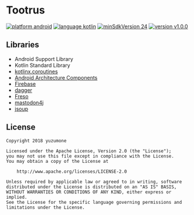 # Tootrus
[![platform android](https://img.shields.io/badge/platform-android-green.svg)](#)
[![language kotlin](https://img.shields.io/badge/language-kotlin-green.svg)](#)
[![minSdkVersion 24](https://img.shields.io/badge/minSdkVersion-24-red.svg)](#)
[![version v1.0.0](https://img.shields.io/badge/version-v1.0.0-blue.svg)](#)

## Libraries
- Android Support Library
- Kotlin Standard Library
- [kotlinx.coroutines](https://github.com/Kotlin/kotlinx.coroutines)
- [Android Architecture Components](https://developer.android.com/topic/libraries/architecture/)
- [Firebase](https://firebase.google.com/)
- [dagger](https://github.com/google/dagger)
- [Freso](https://frescolib.org/)
- [mastodon4j](https://github.com/sys1yagi/mastodon4j)
- [jsoup](https://jsoup.org/)

## License
```
Copyright 2018 yuzumone

Licensed under the Apache License, Version 2.0 (the "License");
you may not use this file except in compliance with the License.
You may obtain a copy of the License at

    http://www.apache.org/licenses/LICENSE-2.0

Unless required by applicable law or agreed to in writing, software
distributed under the License is distributed on an "AS IS" BASIS,
WITHOUT WARRANTIES OR CONDITIONS OF ANY KIND, either express or implied.
See the License for the specific language governing permissions and
limitations under the License.
```